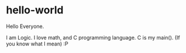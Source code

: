 # hello-world

Hello Everyone.

I am Logic. I love math, and C programming language. C is my main(). (If you know what I mean) :P
